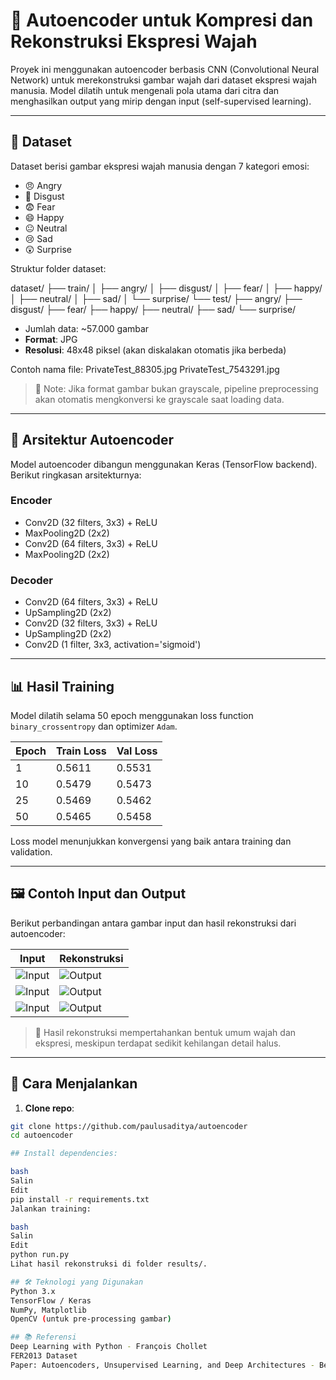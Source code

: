 # 🧠 Autoencoder untuk Kompresi dan Rekonstruksi Ekspresi Wajah

Proyek ini menggunakan autoencoder berbasis CNN (Convolutional Neural Network) untuk merekonstruksi gambar wajah dari dataset ekspresi wajah manusia. Model dilatih untuk mengenali pola utama dari citra dan menghasilkan output yang mirip dengan input (self-supervised learning).

---

## 📁 Dataset

Dataset berisi gambar ekspresi wajah manusia dengan 7 kategori emosi:

- 😠 Angry
- 🤢 Disgust
- 😨 Fear
- 😄 Happy
- 😐 Neutral
- 😢 Sad
- 😲 Surprise

Struktur folder dataset:

dataset/ ├── train/ │ ├── angry/ │ ├── disgust/ │ ├── fear/ │ ├── happy/ │ ├── neutral/ │ ├── sad/ │ └── surprise/ └── test/ ├── angry/ ├── disgust/ ├── fear/ ├── happy/ ├── neutral/ ├── sad/ └── surprise/


- Jumlah data: ~57.000 gambar
- **Format**: JPG
- **Resolusi**: 48x48 piksel (akan diskalakan otomatis jika berbeda)

Contoh nama file:
PrivateTest_88305.jpg PrivateTest_7543291.jpg


> 📌 Note: Jika format gambar bukan grayscale, pipeline preprocessing akan otomatis mengkonversi ke grayscale saat loading data.

---

## 🧬 Arsitektur Autoencoder

Model autoencoder dibangun menggunakan Keras (TensorFlow backend). Berikut ringkasan arsitekturnya:

### Encoder
- Conv2D (32 filters, 3x3) + ReLU
- MaxPooling2D (2x2)
- Conv2D (64 filters, 3x3) + ReLU
- MaxPooling2D (2x2)

### Decoder
- Conv2D (64 filters, 3x3) + ReLU
- UpSampling2D (2x2)
- Conv2D (32 filters, 3x3) + ReLU
- UpSampling2D (2x2)
- Conv2D (1 filter, 3x3, activation='sigmoid')

---

## 📊 Hasil Training

Model dilatih selama 50 epoch menggunakan loss function `binary_crossentropy` dan optimizer `Adam`.

| Epoch | Train Loss | Val Loss |
|-------|------------|----------|
| 1     | 0.5611     | 0.5531   |
| 10    | 0.5479     | 0.5473   |
| 25    | 0.5469     | 0.5462   |
| 50    | 0.5465     | 0.5458   |

Loss model menunjukkan konvergensi yang baik antara training dan validation.

---

## 🖼️ Contoh Input dan Output

Berikut perbandingan antara gambar input dan hasil rekonstruksi dari autoencoder:

| Input                          | Rekonstruksi                      |
|--------------------------------|-----------------------------------|
| ![Input](test/angry/PrivateTest_88305.jpg)      | ![Output](train/angry/Training_88305.jpg)    |
| ![Input](test/fear/PrivateTest_134207.jpg)      | ![Output](train/fear/Training_134207.jpg)   |
| ![Input](test/happy/PrivateTest_95094.jpg)   | ![Output](train/happy/Training_95094.jpg)   |

> 📌 Hasil rekonstruksi mempertahankan bentuk umum wajah dan ekspresi, meskipun terdapat sedikit kehilangan detail halus.

---

## 🚀 Cara Menjalankan

1. **Clone repo**:
```bash
git clone https://github.com/paulusaditya/autoencoder
cd autoencoder

## Install dependencies:

bash
Salin
Edit
pip install -r requirements.txt
Jalankan training:

bash
Salin
Edit
python run.py
Lihat hasil rekonstruksi di folder results/.

## 🛠 Teknologi yang Digunakan
Python 3.x
TensorFlow / Keras
NumPy, Matplotlib
OpenCV (untuk pre-processing gambar)

## 📚 Referensi
Deep Learning with Python - François Chollet
FER2013 Dataset
Paper: Autoencoders, Unsupervised Learning, and Deep Architectures - Bengio et al.
